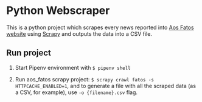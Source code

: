# Python Webscraper

This is a python project which scrapes every news reported into [Aos Fatos website](https://aosfatos.org/) using [Scrapy](https://scrapy.org/) and outputs the data into a CSV file.


## Run project

1. Start Pipenv environment with `$ pipenv shell`

2. Run aos_fatos scrapy project:
`$ scrapy crawl fatos -s HTTPCACHE_ENABLED=1`, and to generate a file with all the scraped data (as a CSV, for example), use `-o {filename}.csv` flag.